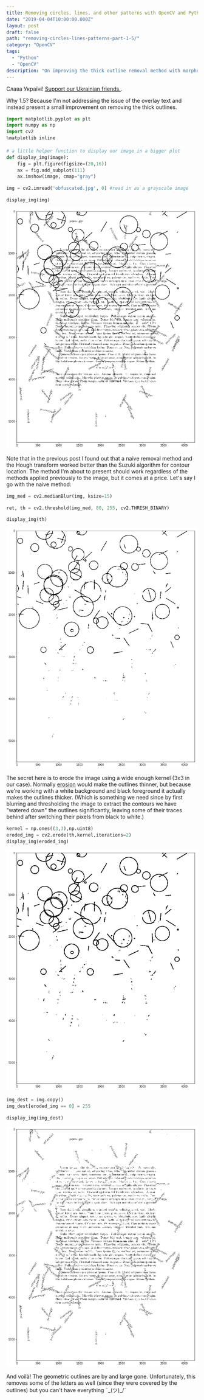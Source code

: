 ```yaml
---
title: Removing circles, lines, and other patterns with OpenCV and Python, part 1 & 1/2
date: "2019-04-04T10:00:00.000Z"
layout: post
draft: false
path: "removing-circles-lines-patterns-part-1-5/"
category: "OpenCV"
tags:
  - "Python"
  - "OpenCV"
description: "On improving the thick outline removal method with morphological transformations."
---
```


Слава Україні! [Support our Ukrainian friends.](https://ukrainewar.carrd.co/).

Why 1.5? Because I'm not addressing the issue of the overlay text and instead present a small improvement on removing the thick outlines.


```python
import matplotlib.pyplot as plt
import numpy as np
import cv2
%matplotlib inline

# a little helper function to display our image in a bigger plot
def display_img(image):
    fig = plt.figure(figsize=(20,16))
    ax = fig.add_subplot(111)
    ax.imshow(image, cmap="gray")
```


```python
img = cv2.imread('obfuscated.jpg', 0) #read in as a grayscale image
```


```python
display_img(img)
```


![png](Removing-circles-lines-patterns-part-1-5_files/Removing-circles-lines-patterns-part-1-5_3_0.png)


Note that in the previous post I found out that a naive removal method and the Hough transform worked better than the Suzuki algorithm for contour location. The method I'm about to present should work regardless of the methods applied previously to the image, but it comes at a price. Let's say I go with the naive method:


```python
img_med = cv2.medianBlur(img, ksize=15)
```


```python
ret, th = cv2.threshold(img_med, 80, 255, cv2.THRESH_BINARY)
```


```python
display_img(th)
```


![png](Removing-circles-lines-patterns-part-1-5_files/Removing-circles-lines-patterns-part-1-5_7_0.png)


The secret here is to erode the image using a wide enough kernel (3x3 in our case). Normally [erosion](https://docs.opencv.org/3.0-beta/doc/py_tutorials/py_imgproc/py_morphological_ops/py_morphological_ops.html) would make the outlines thinner, but because we're working with a white background and black foreground it actually makes the outlines thicker. (Which is something we need since by first blurring and thresholding the image to extract the contours we have "watered down" the outlines significantly, leaving some of their traces behind after switching their pixels from black to white.)


```python
kernel = np.ones((3,3),np.uint8)
eroded_img = cv2.erode(th,kernel,iterations=2)
display_img(eroded_img)
```


![png](Removing-circles-lines-patterns-part-1-5_files/Removing-circles-lines-patterns-part-1-5_9_0.png)



```python
img_dest = img.copy()
img_dest[eroded_img == 0] = 255
```


```python
display_img(img_dest)
```


![png](Removing-circles-lines-patterns-part-1-5_files/Removing-circles-lines-patterns-part-1-5_11_0.png)


And voilà! The geometric outlines are by and large gone. Unfortunately, this removes some of the letters as well (since they were covered by the outlines) but you can't have everything ¯\_(ツ)_/¯
